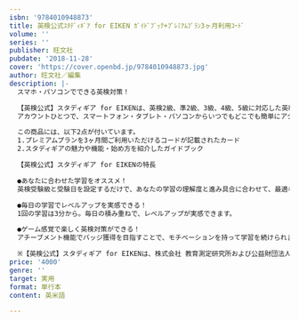 ```yaml
---
isbn: '9784010948873'
title: 英検公式ｽﾀﾃﾞｨｷﾞｱ for EIKEN ｶﾞｲﾄﾞﾌﾞｯｸ+ﾌﾟﾚﾐｱﾑﾌﾟﾗﾝ3ヶ月利用ｺｰﾄﾞ
volume: ''
series: ''
publisher: 旺文社
pubdate: '2018-11-28'
cover: 'https://cover.openbd.jp/9784010948873.jpg'
author: 旺文社／編集
description: |-
  スマホ・パソコンでできる英検対策！

  【英検公式】スタディギア for EIKENは、英検2級、準2級、3級、4級、5級に対応した英検公式の英語学習サービスです。
  アカウントひとつで、スマートフォン・タブレト・パソコンからいつでもどこでも簡単にアクセスできます。  

  この商品には、以下2点が付いています。
  1.プレミアムプランを3ヶ月間ご利用いただけるコードが記載されたカード
  2.スタディギアの魅力や機能・始め方を紹介したガイドブック

  【英検公式】スタディギア for EIKENの特長

  ●あなたに合わせた学習をオススメ！
  英検受験級と受験日を設定するだけで、あなたの学習の理解度と進み具合に合わせて、最適な学習内容をオススメします。

  ●毎日の学習でレベルアップを実感できる！
  1回の学習は3分から。毎日の積み重ねで、レベルアップが実感できます。

  ●ゲーム感覚で楽しく英検対策ができる！
  アチーブメント機能でバッジ獲得を目指すことで、モチベーションを持って学習を続けられます。

  ※【英検公式】スタディギア for EIKENは、株式会社 教育測定研究所および公益財団法人 日本英語検定協会が運営・管理を行なっているサービスです。
price: '4000'
genre: ''
target: 実用
format: 単行本
content: 英米語

---
```

